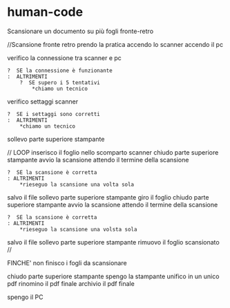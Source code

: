 # human-code
Scansionare un documento su più fogli fronte-retro

//Scansione fronte retro
prendo la pratica
accendo lo scanner
accendo il pc
	
verifico la connessione tra scanner e pc

	?  SE la connessione è funzionante 
	:  ALTRIMENTI 
		?  SE supero i 5 tentativi
			*chiamo un tecnico
	
verifico settaggi scanner

	?  SE i settaggi sono corretti
	:  ALTRIMENTI 
		*chiamo un tecnico

sollevo parte superiore stampante

// LOOP 
inserisco il foglio nello scomparto scanner 
chiudo parte superiore stampante
avvio la scansione
attendo il termine della scansione

	?  SE la scansione è corretta
	: ALTRIMENTI 
		*rieseguo la scansione una volta sola

salvo il file
sollevo parte superiore stampante
giro il foglio
chiudo parte superiore stampante
avvio la scansione
attendo il termine della scansione
	
	?  SE la scansione è corretta
	: ALTRIMENTI 
		*rieseguo la scansione una volsta sola

salvo il file
sollevo parte superiore stampante
rimuovo il foglio scansionato
//

FINCHE' non finisco i fogli da scansionare

chiudo parte superiore stampante
spengo la stampante
unifico in un unico pdf
rinomino il pdf finale
archivio il pdf finale

spengo il PC
